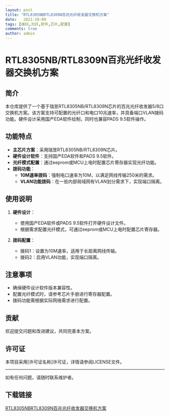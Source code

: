 ```yaml
---
layout: post
title: "RTL8305NBRTL8309N百兆光纤收发器交换机方案"
date:   2021-10-09
tags: [拨码,光纤,软件,芯片,配置]
comments: true
author: admin
---
```

# RTL8305NB/RTL8309N百兆光纤收发器交换机方案

## 简介
本仓库提供了一个基于瑞昱RTL8305NB/RTL8309N芯片的百兆光纤收发器5/8口交换机方案。该方案支持可配置的光纤口和电口10兆速率，并具备端口VLAN拨码功能。硬件设计采用国产EDA软件绘制，同时也兼容PADS 9.5软件操作。

## 功能特点
- **主芯片方案**：采用瑞昱RTL8305NB/RTL8309N芯片。
- **硬件设计软件**：支持国产EDA软件和PADS 9.5软件。
- **光纤模式配置**：通过eeprom或MCU上电时配置芯片寄存器实现光纤功能。
- **拨码功能**：
  - **10M速率拨码**：强制电口速率为10M，以满足网线传输250米的需求。
  - **VLAN功能拨码**：在一些内部局域网有VLAN划分需求下，实现端口隔离。

## 使用说明
1. **硬件设计**：
   - 使用国产EDA软件或PADS 9.5软件打开硬件设计文件。
   - 根据需求配置光纤模式，可通过eeprom或MCU上电时配置芯片寄存器。

2. **拨码配置**：
   - 拨码1：设置为10M速率，适用于长距离网线传输。
   - 拨码2：启用VLAN功能，实现端口隔离。

## 注意事项
- 确保硬件设计软件版本兼容性。
- 配置光纤模式时，请参考芯片手册进行寄存器配置。
- 拨码功能需根据实际网络需求进行配置。

## 贡献
欢迎提交问题和改进建议，共同完善本方案。

## 许可证
本项目采用[许可证名称]许可证，详情请参阅LICENSE文件。

---

如有任何问题，请随时联系维护者。

## 下载链接

[RTL8305NBRTL8309N百兆光纤收发器交换机方案](https://pan.quark.cn/s/f0d9e7fafb73)